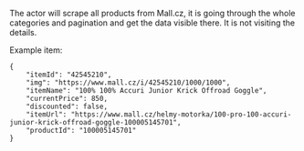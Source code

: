 The actor will scrape all products from Mall.cz, it is going through the whole categories and pagination and get the data visible there. It is not visiting the details.

Example item:
```
{
    "itemId": "42545210",
    "img": "https://www.mall.cz/i/42545210/1000/1000",
    "itemName": "100% 100% Accuri Junior Krick Offroad Goggle",
    "currentPrice": 850,
    "discounted": false,
    "itemUrl": "https://www.mall.cz/helmy-motorka/100-pro-100-accuri-junior-krick-offroad-goggle-100005145701",
    "productId": "100005145701"
}
```

